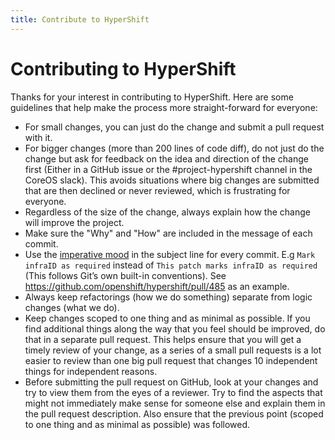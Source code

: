 ```yaml
---
title: Contribute to HyperShift
---
```


# Contributing to HyperShift

Thanks for your interest in contributing to HyperShift. Here are some guidelines that help make the process more straight-forward for everyone:

* For small changes, you can just do the change and submit a pull request with it.
* For bigger changes (more than 200 lines of code diff), do not just do the change but ask for feedback on the idea and direction of the change first (Either in a GitHub issue or the #project-hypershift channel in the CoreOS slack). This avoids situations where big changes are submitted that are then declined or never reviewed, which is frustrating for everyone.
* Regardless of the size of the change, always explain how the change will improve the project.
* Make sure the "Why" and "How" are included in the message of each commit.
* Use the [imperative mood](https://en.wikipedia.org/wiki/Imperative_mood) in the subject line for every commit. E.g `Mark infraID as required` instead of `This patch marks infraID as required` (This follows Git’s own built-in conventions). See https://github.com/openshift/hypershift/pull/485 as an example.
* Always keep refactorings (how we do something) separate from logic changes (what we do).
* Keep changes scoped to one thing and as minimal as possible. If you find additional things along the way that you feel should be improved, do that in a separate pull request. This helps ensure that you will get a timely review of your change, as a series of a small pull requests is a lot easier to review than one big pull request that changes 10 independent things for independent reasons.
* Before submitting the pull request on GitHub, look at your changes and try to view them from the eyes of a reviewer. Try to find the aspects that might not immediately make sense for someone else and explain them in the pull request description. Also ensure that the previous point (scoped to one thing and as minimal as possible) was followed.
